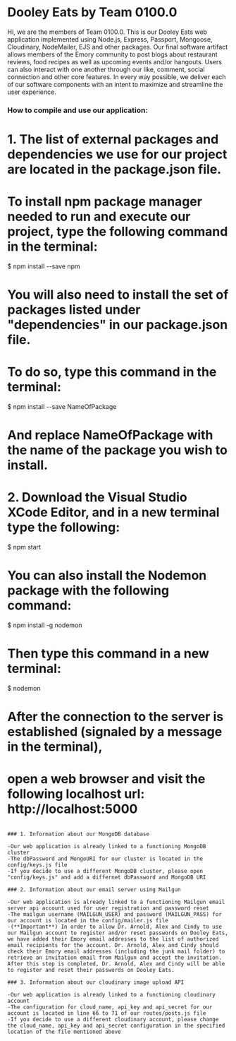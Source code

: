 # Dooley Eats by Team 0100.0

Hi, we are the members of Team 0100.0. This is our Dooley Eats web application implemented using Node.js, Express, Passport, Mongoose, Cloudinary, NodeMailer, EJS and other packages. Our final software artifact allows members of the Emory community to post blogs about restaurant reviews, food recipes as well as upcoming events and/or hangouts. Users can also interact with one another through our like, comment, social connection and other core features. In every way possible, we deliver each of our software components with an intent to maximize and streamline the user experience. 

### How to compile and use our application: 

# 1. The list of external packages and dependencies we use for our project are located in the package.json file. 
# To install npm package manager needed to run and execute our project, type the following command in the terminal:
$ npm install --save npm
# You will also need to install the set of packages listed under "dependencies" in our package.json file.
# To do so, type this command in the terminal:
$ npm install --save NameOfPackage
# And replace NameOfPackage with the name of the package you wish to install.

# 2. Download the Visual Studio XCode Editor, and in a new terminal type the following:
$ npm start
# You can also install the Nodemon package with the following command:
$ npm install -g nodemon
# Then type this command in a new terminal:
$ nodemon

# After the connection to the server is established (signaled by a message in the terminal),
# open a web browser and visit the following localhost url: http://localhost:5000 


```

### 1. Information about our MongoDB database 

-Our web application is already linked to a functioning MongoDB cluster
-The dbPassword and MongoURI for our cluster is located in the config/keys.js file
-If you decide to use a different MongoDB cluster, please open "config/keys.js" and add a differnet dbPassword and MongoDB URI

### 2. Information about our email server using Mailgun

-Our web application is already linked to a functioning Mailgun email server api account used for user registration and password reset
-The mailgun username (MAILGUN_USER) and password (MAILGUN_PASS) for our account is located in the config/mailer.js file
-(**Important**) In order to allow Dr. Arnold, Alex and Cindy to use our Mailgun account to register and/or reset passwords on Dooley Eats, we have added their Emory email addresses to the list of authorized email recipients for the account. Dr. Arnold, Alex and Cindy should check their Emory email addresses (including the junk mail folder) to retrieve an invitation email from Mailgun and accept the invitation. After this step is completed, Dr. Arnold, Alex and Cindy will be able to register and reset their passwords on Dooley Eats.

### 3. Information about our cloudinary image upload API  

-Our web application is already linked to a functioning cloudinary account
-The configuration for cloud_name, api_key and api_secret for our account is located in line 66 to 71 of our routes/posts.js file
-If you decide to use a different cloudinary account, please change the cloud_name, api_key and api_secret configuration in the specified location of the file mentioned above



